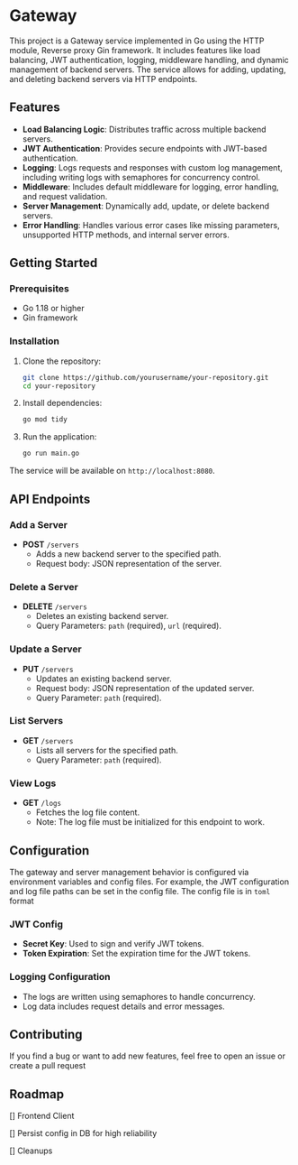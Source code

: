 # Gateway

This project is a Gateway service implemented in Go using the HTTP module, Reverse proxy Gin framework. It includes features like load balancing, JWT authentication, logging, middleware handling, and dynamic management of backend servers. The service allows for adding, updating, and deleting backend servers via HTTP endpoints.

## Features

- **Load Balancing Logic**: Distributes traffic across multiple backend servers.
- **JWT Authentication**: Provides secure endpoints with JWT-based authentication.
- **Logging**: Logs requests and responses with custom log management, including writing logs with semaphores for concurrency control.
- **Middleware**: Includes default middleware for logging, error handling, and request validation.
- **Server Management**: Dynamically add, update, or delete backend servers.
- **Error Handling**: Handles various error cases like missing parameters, unsupported HTTP methods, and internal server errors.

## Getting Started

### Prerequisites

- Go 1.18 or higher
- Gin framework

### Installation

1. Clone the repository:
   ```bash
   git clone https://github.com/yourusername/your-repository.git
   cd your-repository
   ```

2. Install dependencies:
   ```bash
   go mod tidy
   ```

3. Run the application:
   ```bash
   go run main.go
   ```

The service will be available on `http://localhost:8080`.

## API Endpoints

### Add a Server
- **POST** `/servers`
  - Adds a new backend server to the specified path.
  - Request body: JSON representation of the server.

### Delete a Server
- **DELETE** `/servers`
  - Deletes an existing backend server.
  - Query Parameters: `path` (required), `url` (required).

### Update a Server
- **PUT** `/servers`
  - Updates an existing backend server.
  - Request body: JSON representation of the updated server.
  - Query Parameter: `path` (required).

### List Servers
- **GET** `/servers`
  - Lists all servers for the specified path.
  - Query Parameter: `path` (required).

### View Logs
- **GET** `/logs`
  - Fetches the log file content.
  - Note: The log file must be initialized for this endpoint to work.

## Configuration
The gateway and server management behavior is configured via environment variables and config files. For example, the JWT configuration and log file paths can be set in the config file. The config file is in ``toml`` format

### JWT Config
- **Secret Key**: Used to sign and verify JWT tokens.
- **Token Expiration**: Set the expiration time for the JWT tokens.

### Logging Configuration
- The logs are written using semaphores to handle concurrency.
- Log data includes request details and error messages.

## Contributing
If you find a bug or want to add new features, feel free to open an issue or create a pull request

## Roadmap

[] Frontend Client

[] Persist config in DB for high reliability

[] Cleanups